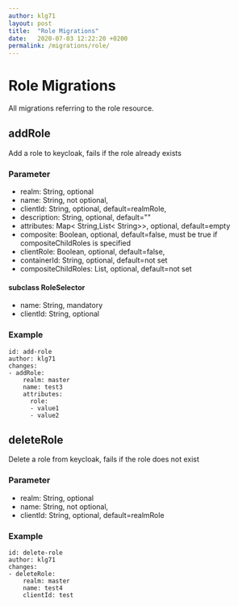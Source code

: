 ```yaml
---
author: klg71
layout: post
title:  "Role Migrations"
date:   2020-07-03 12:22:20 +0200
permalink: /migrations/role/
---
```

# Role Migrations
All migrations referring to the role resource.
## addRole
Add a role to keycloak, fails if the role already exists
### Parameter
- realm: String, optional
- name: String, not optional,
- clientId: String, optional, default=realmRole,
- description: String, optional, default=""
- attributes: Map< String,List< String>>, optional, default=empty
- composite: Boolean, optional, default=false, must be true if compositeChildRoles is specified
- clientRole: Boolean, optional, default=false,
- containerId: String, optional, default=not set
- compositeChildRoles: List<RoleSelector>, optional, default=not set

#### subclass RoleSelector
- name: String, mandatory
- clientId: String, optional

### Example
    id: add-role
    author: klg71
    changes:
    - addRole:
        realm: master
        name: test3
        attributes:
          role:
          - value1
          - value2
## deleteRole
Delete a role from keycloak, fails if the role does not exist
### Parameter
- realm: String, optional
- name: String, not optional,
- clientId: String, optional, default=realmRole
### Example
    id: delete-role
    author: klg71
    changes:
    - deleteRole:
        realm: master
        name: test4
        clientId: test

